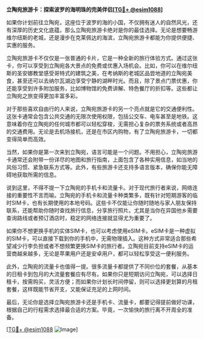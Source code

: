 **立陶宛旅游卡：探索波罗的海明珠的完美伴侣[[TG💪+ @esim1088](https://t.me/s/esim1088)]**

如果你计划前往立陶宛，这座位于波罗的海的小国，不仅拥有迷人的自然风光，还有深厚的历史文化底蕴，那么立陶宛旅游卡绝对是你的最佳选择。无论是想要畅游维尔纽斯的老城，还是漫步在克莱佩达的海滨，立陶宛旅游卡都能为你提供便捷、实惠的服务。

立陶宛旅游卡不仅仅是一张普通的卡片，它是一种全新的旅行体验方式。通过这张卡，你可以享受到立陶宛各大景点的免费或优惠入场机会。比如，你可以在维尔纽斯的圣安娜教堂感受哥特式的建筑之美，在考纳斯的老城区品尝地道的立陶宛美食，甚至还可以去纳尔瓦湖边享受宁静的湖畔时光。而且，除了景点门票优惠，你还能享受到许多附加服务，比如博物馆的免费讲解、特色餐厅的折扣等。这些都让立陶宛之旅变得更加丰富多彩。

对于那些喜欢自由行的人来说，立陶宛旅游卡的另一个亮点就是它的交通便利性。这张卡通常会包含公共交通的无限次使用权限，包括公交车、电车甚至是地铁。这意味着你在立陶宛的任何城市都可以轻松穿梭，无需担心复杂的票务系统或者高昂的交通费用。无论是去机场接机，还是在市区内购物，有了立陶宛旅游卡，一切都变得简单而高效。

当然，如果你是第一次来到立陶宛，语言可能是一个问题。不用担心，立陶宛旅游卡通常还会附带一份详尽的地图和旅行指南，上面包含了各种实用信息，如当地的风俗习惯、紧急联系方式等。此外，有些旅游卡还支持多语言版本，确保你能无障碍地获取所需的信息。

说到这里，不得不提一下立陶宛的手机卡和流量卡。对于现代旅行者来说，网络连接的重要性不言而喻。立陶宛的手机卡和流量卡种类繁多，既有针对短期游客的临时SIM卡，也有长期使用的本地号码。这些卡不仅能让你随时随地与家人朋友保持联系，还能帮助你随时查找旅行信息，分享旅行照片。尤其是当你在异国他乡需要查询路线或者预订酒店时，稳定的网络连接就显得尤为重要了。

如果你不想更换手机的实体SIM卡，也可以考虑使用eSIM卡。eSIM卡是一种虚拟的SIM卡，可以直接下载到你的手机中，无需物理插入。这种方式非常适合那些希望减少行李负担或者不想频繁更换SIM卡的旅行者。立陶宛目前支持eSIM卡的运营商越来越多，无论是苹果用户还是安卓用户，都可以轻松享受这一便利服务。

此外，立陶宛的流量卡也值得一提。很多流量卡都提供了不同价位的套餐，从基本的日租卡到包月的大流量套餐应有尽有。如果你只是短期访问立陶宛，可以选择日租卡，按需购买，灵活方便；而如果你计划长时间停留，则可以选择更划算的月租套餐，这样既能节省开支，又能保证充足的上网时间。

最后，无论你是选择立陶宛旅游卡还是手机卡、流量卡，都要记得提前做好功课，根据自己的行程需求选择最合适的方案。毕竟，一次愉快的旅行离不开周全的准备。

[[TG💪+ @esim1088](https://t.me/s/esim1088) ![Image](https://i.postimg.cc/4NQfJmqS/Snipaste-2025-05-13-00-14-12.png)]